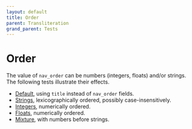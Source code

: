 ```yaml
---
layout: default
title: Order
parent: Transliteration
grand_parent: Tests
---
```


# Order

The value of `nav_order` can be numbers (integers, floats) and/or strings. The following tests illustrate their effects.

- [Default](default/), using `title` instead of `nav_order` fields.
- [Strings](strings/), lexicographically ordered, possibly case-insensitively.
- [Integers](integers/), numerically ordered.
- [Floats](floats/), numerically ordered.
- [Mixture](mixture/), with numbers before strings.

